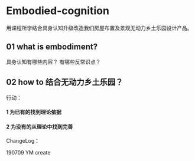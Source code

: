 # Embodied-cognition

用课程所学结合具身认知升级改造我们房屋布置及景观无动力乡土乐园设计产品。

## 01 what is embodiment?
具身认知有哪些内容？
有哪些反常识点？

## 02 how to 结合无动力乡土乐园？

行动：

#### 1 为已有的找到理论依据
#### 2 为没有的从理论中找到完善

ChangeLog：

190709 YM create
